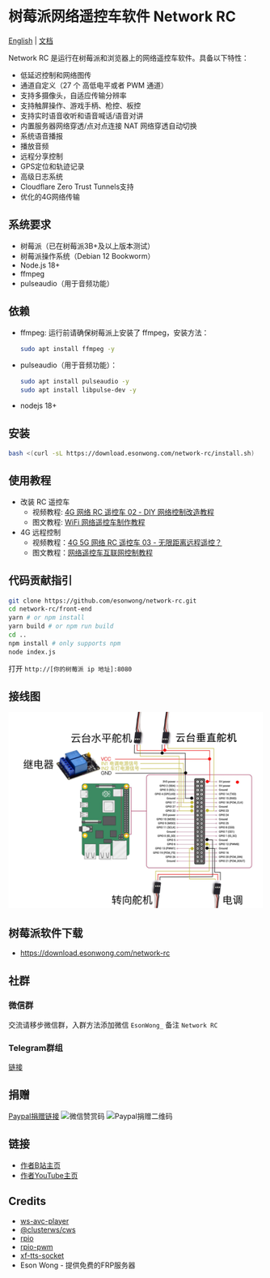 # 树莓派网络遥控车软件 Network RC

[English](./README.md) | [文档](https://network-rc.esonwong.com)

Network RC 是运行在树莓派和浏览器上的网络遥控车软件。具备以下特性：

- 低延迟控制和网络图传
- 通道自定义（27 个 高低电平或者 PWM 通道）
- 支持多摄像头，自适应传输分辨率
- 支持触屏操作、游戏手柄、枪控、板控
- 支持实时语音收听和语音喊话/语音对讲
- 内置服务器网络穿透/点对点连接 NAT 网络穿透自动切换
- 系统语音播报
- 播放音频
- 远程分享控制
- GPS定位和轨迹记录
- 高级日志系统
- Cloudflare Zero Trust Tunnels支持
- 优化的4G网络传输

## 系统要求

- 树莓派（已在树莓派3B+及以上版本测试）
- 树莓派操作系统（Debian 12 Bookworm）
- Node.js 18+
- ffmpeg
- pulseaudio（用于音频功能）

## 依赖

- ffmpeg: 运行前请确保树莓派上安装了 ffmpeg，安装方法：
  ```sh
  sudo apt install ffmpeg -y
  ```
- pulseaudio（用于音频功能）：
  ```sh
  sudo apt install pulseaudio -y
  sudo apt install libpulse-dev -y
  ```
- nodejs 18+

## 安装

```bash
bash <(curl -sL https://download.esonwong.com/network-rc/install.sh)
```

## 使用教程

- 改装 RC 遥控车
  - 视频教程: [4G 网络 RC 遥控车 02 - DIY 网络控制改造教程](https://www.bilibili.com/video/BV1iK4y1r7mD)
  - 图文教程: [WiFi 网络遥控车制作教程](https://blog.esonwong.com/WiFi-4G-5G-%E7%BD%91%E7%BB%9C%E9%81%A5%E6%8E%A7%E8%BD%A6%E5%88%B6%E4%BD%9C%E6%95%99%E7%A8%8B/)
- 4G 远程控制
  - 视频教程：[4G 5G 网络 RC 遥控车 03 - 无限距离远程遥控？](https://www.bilibili.com/video/BV1Xp4y1X7fa)
  - 图文教程：[网络遥控车互联网控制教程](https://blog.esonwong.com/%E7%BD%91%E7%BB%9C%E9%81%A5%E6%8E%A7%E8%BD%A6%E4%BA%92%E8%81%94%E7%BD%91%E6%8E%A7%E5%88%B6%E6%95%99%E7%A8%8B/)

## 代码贡献指引

```bash
git clone https://github.com/esonwong/network-rc.git
cd network-rc/front-end
yarn # or npm install
yarn build # or npm run build
cd ..
npm install # only supports npm
node index.js
```

打开 `http://[你的树莓派 ip 地址]:8080`

## 接线图

![GPIO](./gpio.jpg)

## 树莓派软件下载

- <https://download.esonwong.com/network-rc>

## 社群

### 微信群

交流请移步微信群，入群方法添加微信 `EsonWong_` 备注 `Network RC`

### Telegram群组

[链接](https://t.me/joinchat/sOaIYYi2sJJlOWZl)

## 捐赠

[Paypal捐赠链接](https://www.paypal.com/donate?business=27B3QGKHUM2FE&item_name=Buy+me+a+cup+of+coffee&currency_code=USD)
![微信赞赏码](https://blog.esonwong.com/asset/wechat-donate.jpg)
![Paypal捐赠二维码](https://blog.esonwong.com/asset/paypal-donate.png)

## 链接

- [作者B站主页](https://space.bilibili.com/96740361)
- [作者YouTube主页](https://www.youtube.com/c/itiwll)

## Credits

- [ws-avc-player](https://github.com/matijagaspar/ws-avc-player)
- [@clusterws/cws](https://github.com/ClusterWS/cWS)
- [rpio](https://github.com/jperkin/node-rpio)
- [rpio-pwm](https://github.com/xinkaiwang/rpio-pwm)
- [xf-tts-socket](https://github.com/jimuyouyou/xf-tts-socket)
- Eson Wong - 提供免费的FRP服务器

